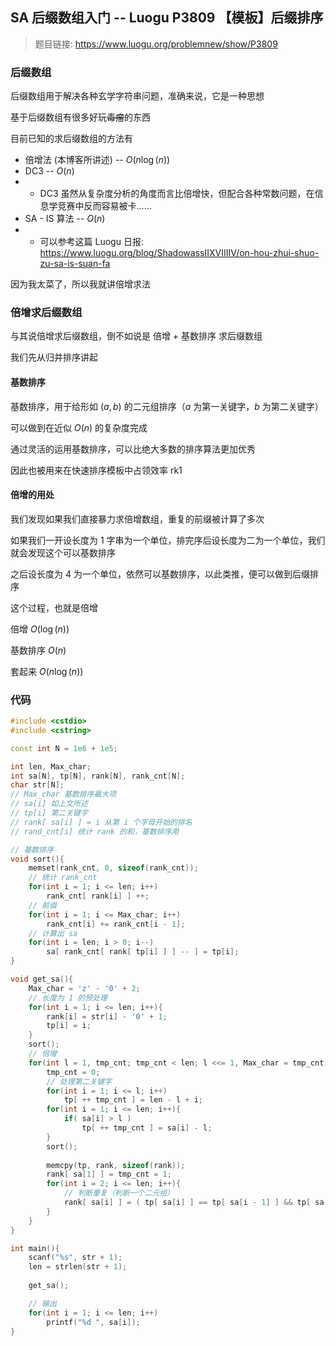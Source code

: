 ## SA 后缀数组入门 -- Luogu  P3809 【模板】后缀排序

> 题目链接: <https://www.luogu.org/problemnew/show/P3809>

### 后缀数组

后缀数组用于解决各种玄学字符串问题，准确来说，它是一种思想

基于后缀数组有很多好玩~~毒瘤~~的东西

目前已知的求后缀数组的方法有

- 倍增法 (本博客所讲述) -- $O(n \log(n))$
- DC3 -- $O(n)$
- - DC3 虽然从复杂度分析的角度而言比倍增快，但配合各种常数问题，在信息学竞赛中反而容易被卡……
- SA - IS  算法 -- $O(n)$ 
- - 可以参考这篇 Luogu 日报: https://www.luogu.org/blog/ShadowassIIXVIIIIV/on-hou-zhui-shuo-zu-sa-is-suan-fa

因为我太菜了，所以我就讲倍增求法

### 倍增求后缀数组

与其说倍增求后缀数组，倒不如说是 倍增 + 基数排序 求后缀数组

我们先从归并排序讲起

#### 基数排序

基数排序，用于给形如 $(a, b)$ 的二元组排序（$a$ 为第一关键字，$b$ 为第二关键字）

可以做到在近似 $O(n)$ 的复杂度完成

通过灵活的运用基数排序，可以比绝大多数的排序算法更加优秀

因此也被用来在快速排序模板中占领效率 rk1

#### 倍增的用处

我们发现如果我们直接暴力求倍增数组，重复的前缀被计算了多次

如果我们一开设长度为 $1$ 字串为一个单位，排完序后设长度为二为一个单位，我们就会发现这个可以基数排序

之后设长度为 $4$ 为一个单位，依然可以基数排序，以此类推，便可以做到后缀排序

这个过程，也就是倍增

倍增 $O(\log(n))$

基数排序 $O(n)$ 

套起来 $O(n \log(n))$ 

### 代码

```cpp
#include <cstdio>
#include <cstring>

const int N = 1e6 + 1e5;

int len, Max_char;
int sa[N], tp[N], rank[N], rank_cnt[N];
char str[N];
// Max_char 基数排序最大项
// sa[i] 如上文所述
// tp[i] 第二关键字
// rank[ sa[i] ] = i 从第 i 个字母开始的排名
// rand_cnt[i] 统计 rank 的和，基数排序用

// 基数排序
void sort(){
    memset(rank_cnt, 0, sizeof(rank_cnt));
    // 统计 rank_cnt
    for(int i = 1; i <= len; i++)
        rank_cnt[ rank[i] ] ++;
    // 前缀
    for(int i = 1; i <= Max_char; i++)
        rank_cnt[i] += rank_cnt[i - 1];
    // 计算出 sa
    for(int i = len; i > 0; i--)
        sa[ rank_cnt[ rank[ tp[i] ] ] -- ] = tp[i];	
}

void get_sa(){
    Max_char = 'z' - '0' + 2;
    // 长度为 1 的预处理
    for(int i = 1; i <= len; i++){
        rank[i] = str[i] - '0' + 1;
        tp[i] = i;
    }
    sort();
    // 倍增
    for(int l = 1, tmp_cnt; tmp_cnt < len; l <<= 1, Max_char = tmp_cnt){
        tmp_cnt = 0;
        // 处理第二关键字
        for(int i = 1; i <= l; i++)
            tp[ ++ tmp_cnt ] = len - l + i;
        for(int i = 1; i <= len; i++){
            if( sa[i] > l )
                tp[ ++ tmp_cnt ] = sa[i] - l;
        }
        sort();
        
        memcpy(tp, rank, sizeof(rank));
        rank[ sa[1] ] = tmp_cnt = 1;
        for(int i = 2; i <= len; i++){
            // 判断重复（判断一个二元组）
            rank[ sa[i] ] = ( tp[ sa[i] ] == tp[ sa[i - 1] ] && tp[ sa[i] + l ] == tp[ sa[i - 1] + l ]) ? tmp_cnt: ++ tmp_cnt;
        }
    }
}

int main(){
    scanf("%s", str + 1);
    len = strlen(str + 1);
    
    get_sa();

    // 输出
    for(int i = 1; i <= len; i++)
        printf("%d ", sa[i]);
}
```



